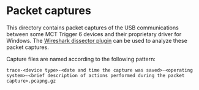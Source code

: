 # Packet captures

This directory contains packet captures of the USB communications between some
MCT Trigger 6 devices and their proprietary driver for Windows. The [Wireshark
dissector plugin][plugin] can be used to analyze these packet captures.

Capture files are named according to the following pattern:

```
trace-<device type>-<date and time the capture was saved>-<operating system>-<brief description of actions performed during the packet capture>.pcapng.gz
```


[plugin]: ../wireshark
